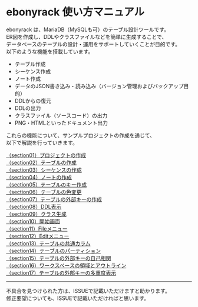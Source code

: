 # ebonyrack 使い方マニュアル

ebonyrack は、MariaDB（MySQLも可）のテーブル設計ツールです。  
ER図を作成し、DDLやクラスファイルなどを簡単に生成することで、  
データベースのテーブルの設計・運用をサポートしていくことが目的です。  
以下のような機能を搭載しています。  

- テーブル作成
- シーケンス作成
- ノート作成
- データのJSON書き込み・読み込み（バージョン管理およびバックアップ目的）
- DDLからの復元
- DDLの出力
- クラスファイル（ソースコード）の出力
- PNG・HTMLといったドキュメント出力

これらの機能について、サンプルプロジェクトの作成を通じて、  
以下で解説を行っていきます。  

[（section01）プロジェクトの作成](./section.ja/section01.md)  
[（section02）テーブルの作成](./section.ja/section02.md)  
[（section03）シーケンスの作成](./section.ja/section03.md)  
[（section04）ノートの作成](./section.ja/section04.md)  
[（section05）テーブルのキー作成](./section.ja/section05.md)  
[（section06）テーブルの色変更](./section.ja/section06.md)  
[（section07）テーブルの外部キーの作成](./section.ja/section07.md)  
[（section08）DDL表示](./section.ja/section08.md)  
[（section09）クラス生成](./section.ja/section09.md)  
[（section10）開始画面](./section.ja/section10.md)  
[（section11）Fileメニュー](./section.ja/section11.md)  
[（section12）Editメニュー](./section.ja/section12.md)  
[（section13）テーブルの共通カラム](./section.ja/section13.md)  
[（section14）テーブルのパーティション](./section.ja/section14.md)  
[（section15）テーブルの外部キーの自己相関](./section.ja/section15.md)  
[（section16）ワークスペースの領域とアウトライン](./section.ja/section16.md)  
[（section17）テーブルの外部キーの多重度表示](./section.ja/section17.md)  

---
 
不具合を見つけられた方は、ISSUEで記載いただけますと助かります。  
修正要望についても、ISSUEで記載いただければと思います。  

